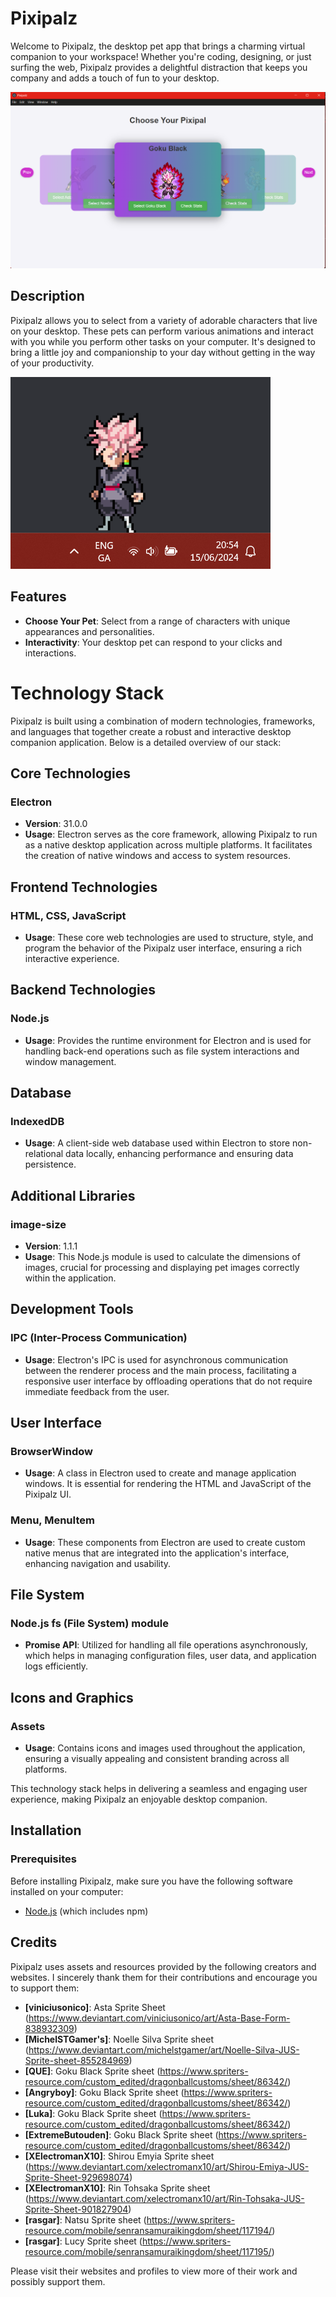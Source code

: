 # Pixipalz

Welcome to Pixipalz, the desktop pet app that brings a charming virtual companion to your workspace! Whether you're coding, designing, or just surfing the web, Pixipalz provides a delightful distraction that keeps you company and adds a touch of fun to your desktop.

![Main Menu](image.png)

## Description

Pixipalz allows you to select from a variety of adorable characters that live on your desktop. These pets can perform various animations and interact with you while you perform other tasks on your computer. It's designed to bring a little joy and companionship to your day without getting in the way of your productivity.

![Example](image-1.png)

## Features

- **Choose Your Pet**: Select from a range of characters with unique appearances and personalities.
- **Interactivity**: Your desktop pet can respond to your clicks and interactions.

# Technology Stack

Pixipalz is built using a combination of modern technologies, frameworks, and languages that together create a robust and interactive desktop companion application. Below is a detailed overview of our stack:

## Core Technologies

### Electron
- **Version**: 31.0.0
- **Usage**: Electron serves as the core framework, allowing Pixipalz to run as a native desktop application across multiple platforms. It facilitates the creation of native windows and access to system resources.

## Frontend Technologies

### HTML, CSS, JavaScript
- **Usage**: These core web technologies are used to structure, style, and program the behavior of the Pixipalz user interface, ensuring a rich interactive experience.

## Backend Technologies

### Node.js
- **Usage**: Provides the runtime environment for Electron and is used for handling back-end operations such as file system interactions and window management.

## Database

### IndexedDB
- **Usage**: A client-side web database used within Electron to store non-relational data locally, enhancing performance and ensuring data persistence.

## Additional Libraries

### image-size
- **Version**: 1.1.1
- **Usage**: This Node.js module is used to calculate the dimensions of images, crucial for processing and displaying pet images correctly within the application.

## Development Tools

### IPC (Inter-Process Communication)
- **Usage**: Electron's IPC is used for asynchronous communication between the renderer process and the main process, facilitating a responsive user interface by offloading operations that do not require immediate feedback from the user.

## User Interface

### BrowserWindow
- **Usage**: A class in Electron used to create and manage application windows. It is essential for rendering the HTML and JavaScript of the Pixipalz UI.

### Menu, MenuItem
- **Usage**: These components from Electron are used to create custom native menus that are integrated into the application's interface, enhancing navigation and usability.

## File System

### Node.js fs (File System) module
- **Promise API**: Utilized for handling all file operations asynchronously, which helps in managing configuration files, user data, and application logs efficiently.

## Icons and Graphics

### Assets
- **Usage**: Contains icons and images used throughout the application, ensuring a visually appealing and consistent branding across all platforms.

This technology stack helps in delivering a seamless and engaging user experience, making Pixipalz an enjoyable desktop companion.

## Installation

### Prerequisites

Before installing Pixipalz, make sure you have the following software installed on your computer:

- [Node.js](https://nodejs.org/en/download/) (which includes npm)

## Credits

Pixipalz uses assets and resources provided by the following creators and websites. I sincerely thank them for their contributions and encourage you to support them:

- **[viniciusonico]**: Asta Sprite Sheet (https://www.deviantart.com/viniciusonico/art/Asta-Base-Form-838932309)
- **[MichelSTGamer's]**: Noelle Silva Sprite sheet (https://www.deviantart.com/michelstgamer/art/Noelle-Silva-JUS-Sprite-sheet-855284969)
- **[QUE]**: Goku Black Sprite sheet (https://www.spriters-resource.com/custom_edited/dragonballcustoms/sheet/86342/)
- **[Angryboy]**: Goku Black Sprite sheet (https://www.spriters-resource.com/custom_edited/dragonballcustoms/sheet/86342/)
- **[Luka]**: Goku Black Sprite sheet (https://www.spriters-resource.com/custom_edited/dragonballcustoms/sheet/86342/)
- **[ExtremeButouden]**: Goku Black Sprite sheet (https://www.spriters-resource.com/custom_edited/dragonballcustoms/sheet/86342/)
- **[XElectromanX10]**: Shirou Emyia Sprite sheet (https://www.deviantart.com/xelectromanx10/art/Shirou-Emiya-JUS-Sprite-Sheet-929698074)
- **[XElectromanX10]**: Rin Tohsaka Sprite sheet (https://www.deviantart.com/xelectromanx10/art/Rin-Tohsaka-JUS-Sprite-Sheet-901827904)
- **[rasgar]**: Natsu Sprite sheet (https://www.spriters-resource.com/mobile/senransamuraikingdom/sheet/117194/)
- **[rasgar]**: Lucy Sprite sheet (https://www.spriters-resource.com/mobile/senransamuraikingdom/sheet/117195/)

Please visit their websites and profiles to view more of their work and possibly support them.